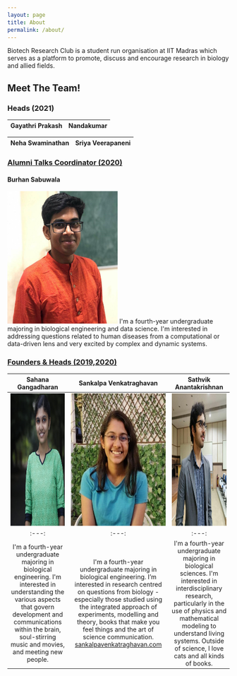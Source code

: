 ```yaml
---
layout: page
title: About
permalink: /about/
---
```


Biotech Research Club is a student run organisation at IIT Madras which serves as a platform to promote, discuss and encourage research in biology and allied fields. 

## Meet The Team!

### Heads (2021)

| Gayathri Prakash | Nandakumar |
|:---:|:---:|

| Neha Swaminathan | Sriya Veerapaneni |
|:---:|:---:|



### <u> Alumni Talks Coordinator (2020) </u>
#### Burhan Sabuwala 
<img src = "../images/Burhan.jpg" width = "250" height = "300">
I'm a fourth-year undergraduate majoring in biological engineering and data science. I'm interested in addressing questions related to human diseases from a computational or data-driven lens and very excited by complex and dynamic systems. 

### <u> Founders & Heads (2019,2020) </u>

| Sahana Gangadharan| Sankalpa Venkatraghavan | Sathvik Anantakrishnan |
|:---:|:---:|:---:|
|  <img src = "../images/Sahana.jpg" width = "250" height = "300"> | <img src = "../images/Sankalpa.jpg" width = "250" height = "300"> | <img src = "../images/Sathvik.jpg" width = "250" height = "300">|
|:---:|:---:|:---:|
| I'm a fourth-year undergraduate majoring in biological engineering. I'm interested in understanding the various aspects that govern development and communications within the brain, soul-stirring music and movies, and meeting new people.| I'm a fourth-year undergraduate majoring in biological engineering. I’m interested in research centred on questions from biology - especially those studied using the integrated approach of experiments, modelling and theory, books that make you feel things and the art of science communication. <br> [sankalpavenkatraghavan.com](sankalpavenkatraghavan.com)| I'm a fourth-year undergraduate majoring in biological sciences. I'm interested in interdisciplinary research, particularly in the use of physics and mathematical modeling to understand living systems. Outside of science, I love cats and all kinds of books. |


